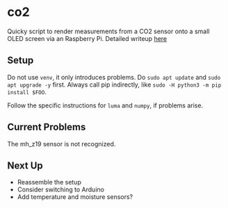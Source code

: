 # co2

Quicky script to render measurements from a CO2 sensor onto a small OLED screen via an Raspberry Pi. Detailed writeup [here](https://koljapluemer.com/2021/11/26/ll-co2.html)

## Setup

Do not use `venv`, it only introduces problems. Do `sudo apt update` and `sudo apt upgrade -y` first. 
Always call pip indirectly, like `sudo -H python3 -m pip install $FOO`.

Follow the specific instructions for `luma` and `numpy`, if problems arise.

## Current Problems

The mh_z19 sensor is not recognized.

## Next Up

* Reassemble the setup
* Consider switching to Arduino
* Add temperature and moisture sensors?

